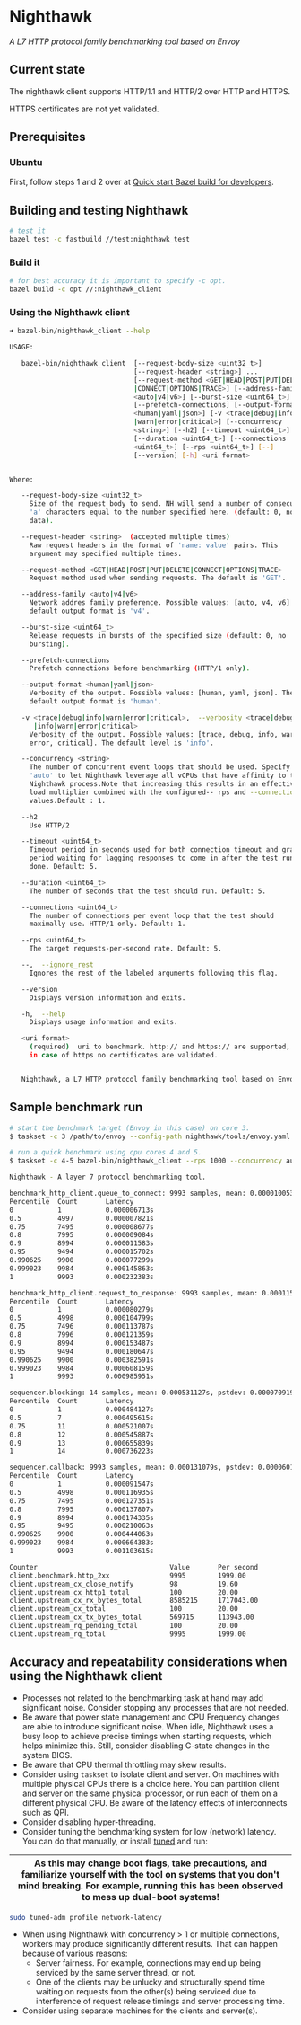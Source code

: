# Nighthawk

*A L7 HTTP protocol family benchmarking tool based on Envoy*

## Current state

The nighthawk client supports HTTP/1.1 and HTTP/2 over HTTP and HTTPS.

HTTPS certificates are not yet validated.

## Prerequisites

### Ubuntu

First, follow steps 1 and 2 over at [Quick start Bazel build for developers](https://github.com/envoyproxy/envoy/blob/master/bazel/README.md#quick-start-bazel-build-for-developers).

## Building and testing Nighthawk

```bash
# test it
bazel test -c fastbuild //test:nighthawk_test
```

### Build it

```bash
# for best accuracy it is important to specify -c opt.
bazel build -c opt //:nighthawk_client
```

### Using the Nighthawk client

```bash
➜ bazel-bin/nighthawk_client --help

USAGE: 

   bazel-bin/nighthawk_client  [--request-body-size <uint32_t>]
                               [--request-header <string>] ... 
                               [--request-method <GET|HEAD|POST|PUT|DELETE
                               |CONNECT|OPTIONS|TRACE>] [--address-family
                               <auto|v4|v6>] [--burst-size <uint64_t>]
                               [--prefetch-connections] [--output-format
                               <human|yaml|json>] [-v <trace|debug|info
                               |warn|error|critical>] [--concurrency
                               <string>] [--h2] [--timeout <uint64_t>]
                               [--duration <uint64_t>] [--connections
                               <uint64_t>] [--rps <uint64_t>] [--]
                               [--version] [-h] <uri format>


Where: 

   --request-body-size <uint32_t>
     Size of the request body to send. NH will send a number of consecutive
     'a' characters equal to the number specified here. (default: 0, no
     data).

   --request-header <string>  (accepted multiple times)
     Raw request headers in the format of 'name: value' pairs. This
     argument may specified multiple times.

   --request-method <GET|HEAD|POST|PUT|DELETE|CONNECT|OPTIONS|TRACE>
     Request method used when sending requests. The default is 'GET'.

   --address-family <auto|v4|v6>
     Network addres family preference. Possible values: [auto, v4, v6]. The
     default output format is 'v4'.

   --burst-size <uint64_t>
     Release requests in bursts of the specified size (default: 0, no
     bursting).

   --prefetch-connections
     Prefetch connections before benchmarking (HTTP/1 only).

   --output-format <human|yaml|json>
     Verbosity of the output. Possible values: [human, yaml, json]. The
     default output format is 'human'.

   -v <trace|debug|info|warn|error|critical>,  --verbosity <trace|debug
      |info|warn|error|critical>
     Verbosity of the output. Possible values: [trace, debug, info, warn,
     error, critical]. The default level is 'info'.

   --concurrency <string>
     The number of concurrent event loops that should be used. Specify
     'auto' to let Nighthawk leverage all vCPUs that have affinity to the
     Nighthawk process.Note that increasing this results in an effective
     load multiplier combined with the configured-- rps and --connections
     values.Default : 1. 

   --h2
     Use HTTP/2

   --timeout <uint64_t>
     Timeout period in seconds used for both connection timeout and grace
     period waiting for lagging responses to come in after the test run is
     done. Default: 5.

   --duration <uint64_t>
     The number of seconds that the test should run. Default: 5.

   --connections <uint64_t>
     The number of connections per event loop that the test should
     maximally use. HTTP/1 only. Default: 1.

   --rps <uint64_t>
     The target requests-per-second rate. Default: 5.

   --,  --ignore_rest
     Ignores the rest of the labeled arguments following this flag.

   --version
     Displays version information and exits.

   -h,  --help
     Displays usage information and exits.

   <uri format>
     (required)  uri to benchmark. http:// and https:// are supported, but
     in case of https no certificates are validated.


   Nighthawk, a L7 HTTP protocol family benchmarking tool based on Envoy.


```

## Sample benchmark run

```bash
# start the benchmark target (Envoy in this case) on core 3.
$ taskset -c 3 /path/to/envoy --config-path nighthawk/tools/envoy.yaml

# run a quick benchmark using cpu cores 4 and 5.
$ taskset -c 4-5 bazel-bin/nighthawk_client --rps 1000 --concurrency auto http://127.0.0.1:10000/

Nighthawk - A layer 7 protocol benchmarking tool.

benchmark_http_client.queue_to_connect: 9993 samples, mean: 0.000010053s, pstdev: 0.000011278s
Percentile  Count       Latency        
0           1           0.000006713s   
0.5         4997        0.000007821s   
0.75        7495        0.000008677s   
0.8         7995        0.000009084s   
0.9         8994        0.000011583s   
0.95        9494        0.000015702s   
0.990625    9900        0.000077299s   
0.999023    9984        0.000145863s   
1           9993        0.000232383s   

benchmark_http_client.request_to_response: 9993 samples, mean: 0.000115456s, pstdev: 0.000052326s
Percentile  Count       Latency        
0           1           0.000080279s   
0.5         4998        0.000104799s   
0.75        7496        0.000113787s   
0.8         7996        0.000121359s   
0.9         8994        0.000153487s   
0.95        9494        0.000180647s   
0.990625    9900        0.000382591s   
0.999023    9984        0.000608159s   
1           9993        0.000985951s   

sequencer.blocking: 14 samples, mean: 0.000531127s, pstdev: 0.000070919s
Percentile  Count       Latency        
0           1           0.000484127s   
0.5         7           0.000495615s   
0.75        11          0.000521007s   
0.8         12          0.000545887s   
0.9         13          0.000655839s   
1           14          0.000736223s   

sequencer.callback: 9993 samples, mean: 0.000131079s, pstdev: 0.000060199s
Percentile  Count       Latency        
0           1           0.000091547s   
0.5         4998        0.000116935s   
0.75        7495        0.000127351s   
0.8         7995        0.000137807s   
0.9         8994        0.000174335s   
0.95        9495        0.000210063s   
0.990625    9900        0.000444063s   
0.999023    9984        0.000664383s   
1           9993        0.001103615s   

Counter                                 Value       Per second
client.benchmark.http_2xx               9995        1999.00
client.upstream_cx_close_notify         98          19.60
client.upstream_cx_http1_total          100         20.00
client.upstream_cx_rx_bytes_total       8585215     1717043.00
client.upstream_cx_total                100         20.00
client.upstream_cx_tx_bytes_total       569715      113943.00
client.upstream_rq_pending_total        100         20.00
client.upstream_rq_total                9995        1999.00
```

## Accuracy and repeatability considerations when using the Nighthawk client

- Processes not related to the benchmarking task at hand may add significant noise. Consider stopping any
  processes that are not needed. 
- Be aware that power state management and CPU Frequency changes are able to introduce significant noise.
  When idle, Nighthawk uses a busy loop to achieve precise timings when starting requests, which helps minimize this.
  Still, consider disabling C-state changes in the system BIOS.
- Be aware that CPU thermal throttling may skew results.
- Consider using `taskset` to isolate client and server. On machines with multiple physical CPUs there is a choice here.
  You can partition client and server on the same physical processor, or run each of them on a different physical CPU. Be aware of the latency effects of interconnects such as QPI.
- Consider disabling hyper-threading.
- Consider tuning the benchmarking system for low (network) latency. You can do that manually, or install [tuned](http://manpages.ubuntu.com/manpages/bionic/man8/tuned-adm.8.html) and run:

| As this may change boot flags, take precautions, and familiarize yourself with the tool on systems that you don't mind breaking. For example, running this has been observed to mess up dual-boot systems! |
| --- |

```bash
sudo tuned-adm profile network-latency
```

- When using Nighthawk with concurrency > 1 or multiple connections, workers may produce significantly different results. That can happen because of various reasons:
  - Server fairness. For example, connections may end up being serviced by the same server thread, or not.
  - One of the clients may be unlucky and structurally spend time waiting on requests from the other(s)
    being serviced due to interference of request release timings and server processing time.
- Consider using separate machines for the clients and server(s).
